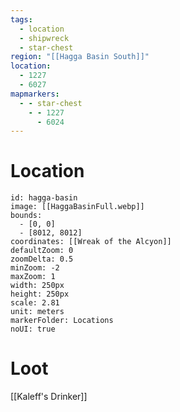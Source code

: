 ```yaml
---
tags:
  - location
  - shipwreck
  - star-chest
region: "[[Hagga Basin South]]"
location:
  - 1227
  - 6027
mapmarkers:
  - - star-chest
    - - 1227
      - 6024
---
```

# Location
```leaflet
id: hagga-basin
image: [[HaggaBasinFull.webp]]
bounds:
  - [0, 0]
  - [8012, 8012]
coordinates: [[Wreak of the Alcyon]]
defaultZoom: 0
zoomDelta: 0.5
minZoom: -2
maxZoom: 1
width: 250px
height: 250px
scale: 2.81
unit: meters
markerFolder: Locations
noUI: true
```
# Loot
[[Kaleff's Drinker]]
